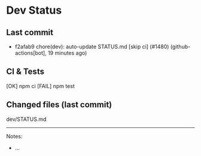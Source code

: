 # Dev Status

## Last commit
- f2afab9 chore(dev): auto-update STATUS.md [skip ci] (#1480) (github-actions[bot], 19 minutes ago)
## CI & Tests
[OK] npm ci
[FAIL] npm test

## Changed files (last commit)
dev/STATUS.md

---
Notes:
- ...
